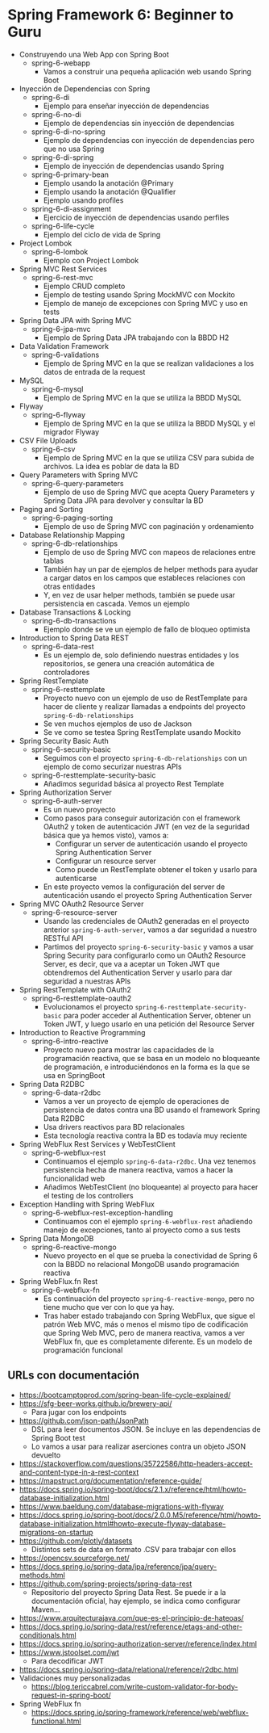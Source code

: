 # Spring Framework 6: Beginner to Guru

- Construyendo una Web App con Spring Boot
  - spring-6-webapp
    - Vamos a construir una pequeña aplicación web usando Spring Boot
- Inyección de Dependencias con Spring
  - spring-6-di
    - Ejemplo para enseñar inyección de dependencias
  - spring-6-no-di
    - Ejemplo de dependencias sin inyección de dependencias
  - spring-6-di-no-spring
    - Ejemplo de dependencias con inyección de dependencias pero que no usa Spring
  - spring-6-di-spring
    - Ejemplo de inyección de dependencias usando Spring
  - spring-6-primary-bean
    - Ejemplo usando la anotación @Primary
    - Ejemplo usando la anotación @Qualifier
    - Ejemplo usando profiles
  - spring-6-di-assignment
    - Ejercicio de inyección de dependencias usando perfiles
  - spring-6-life-cycle
    - Ejemplo del ciclo de vida de Spring
- Project Lombok
  - spring-6-lombok
    - Ejemplo con Project Lombok
- Spring MVC Rest Services
  - spring-6-rest-mvc
    - Ejemplo CRUD completo
    - Ejemplo de testing usando Spring MockMVC con Mockito
    - Ejemplo de manejo de excepciones con Spring MVC y uso en tests
- Spring Data JPA with Spring MVC
  - spring-6-jpa-mvc
    - Ejemplo de Spring Data JPA trabajando con la BBDD H2
- Data Validation Framework
  - spring-6-validations
    - Ejemplo de Spring MVC en la que se realizan validaciones a los datos de entrada de la request
- MySQL
  - spring-6-mysql
    - Ejemplo de Spring MVC en la que se utiliza la BBDD MySQL
- Flyway
  - spring-6-flyway
    - Ejemplo de Spring MVC en la que se utiliza la BBDD MySQL y el migrador Flyway
- CSV File Uploads
  - spring-6-csv
    - Ejemplo de Spring MVC en la que se utiliza CSV para subida de archivos. La idea es poblar de data la BD
- Query Parameters with Spring MVC
  - spring-6-query-parameters
    - Ejemplo de uso de Spring MVC que acepta Query Parameters y Spring Data JPA para devolver y consultar la BD
- Paging and Sorting
  - spring-6-paging-sorting
    - Ejemplo de uso de Spring MVC con paginación y ordenamiento
- Database Relationship Mapping
  - spring-6-db-relationships
    - Ejemplo de uso de Spring MVC con mapeos de relaciones entre tablas
    - También hay un par de ejemplos de helper methods para ayudar a cargar datos en los campos que estableces relaciones con otras entidades
    - Y, en vez de usar helper methods, también se puede usar persistencia en cascada. Vemos un ejemplo
- Database Transactions & Locking
  - spring-6-db-transactions
    - Ejemplo donde se ve un ejemplo de fallo de bloqueo optimista
- Introduction to Spring Data REST
  - spring-6-data-rest
    - Es un ejemplo de, solo definiendo nuestras entidades y los repositorios, se genera una creación automática de controladores
- Spring RestTemplate
  - spring-6-resttemplate
    - Proyecto nuevo con un ejemplo de uso de RestTemplate para hacer de cliente y realizar llamadas a endpoints del proyecto `spring-6-db-relationships`
    - Se ven muchos ejemplos de uso de Jackson
    - Se ve como se testea Spring RestTemplate usando Mockito
- Spring Security Basic Auth
  - spring-6-security-basic
    - Seguimos con el proyecto `spring-6-db-relationships` con un ejemplo de como securizar nuestras APIs
  - spring-6-resttemplate-security-basic
    - Añadimos seguridad básica al proyecto Rest Template
- Spring Authorization Server
  - spring-6-auth-server
    - Es un nuevo proyecto
    - Como pasos para conseguir autorización con el framework OAuth2 y token de autenticación JWT (en vez de la seguridad básica que ya hemos visto), vamos a:
      - Configurar un server de autenticación usando el proyecto Spring Authentication Server
      - Configurar un resource server
      - Como puede un RestTemplate obtener el token y usarlo para autenticarse
    - En este proyecto vemos la configuración del server de autenticación usando el proyecto Spring Authentication Server
- Spring MVC OAuth2 Resource Server
  - spring-6-resource-server
    - Usando las credenciales de OAuth2 generadas en el proyecto anterior `spring-6-auth-server`, vamos a dar seguridad a nuestro RESTful API
    - Partimos del proyecto `spring-6-security-basic` y vamos a usar Spring Security para configurarlo como un OAuth2 Resource Server, es decir, que va a aceptar un Token JWT que obtendremos del Authentication Server y usarlo para dar seguridad a nuestras APIs
- Spring RestTemplate with OAuth2
  - spring-6-resttemplate-oauth2
    - Evolucionamos el proyecto `spring-6-resttemplate-security-basic` para poder acceder al Authentication Server, obtener un Token JWT, y luego usarlo en una petición del Resource Server
- Introduction to Reactive Programming
  - spring-6-intro-reactive
    - Proyecto nuevo para mostrar las capacidades de la programación reactiva, que se basa en un modelo no bloqueante de programación, e introduciéndonos en la forma es la que se usa en SpringBoot
- Spring Data R2DBC
  - spring-6-data-r2dbc
    - Vamos a ver un proyecto de ejemplo de operaciones de persistencia de datos contra una BD usando el framework Spring Data R2DBC
    - Usa drivers reactivos para BD relacionales
    - Esta tecnología reactiva contra la BD es todavía muy reciente
- Spring WebFlux Rest Services y WebTestClient
  - spring-6-webflux-rest
    - Continuamos el ejemplo `spring-6-data-r2dbc`. Una vez tenemos persistencia hecha de manera reactiva, vamos a hacer la funcionalidad web
    - Añadimos WebTestClient (no bloqueante) al proyecto para hacer el testing de los controllers
- Exception Handling with Spring WebFlux
  - spring-6-webflux-rest-exception-handling
    - Continuamos con el ejemplo `spring-6-webflux-rest` añadiendo manejo de excepciones, tanto al proyecto como a sus tests
- Spring Data MongoDB
  - spring-6-reactive-mongo
    - Nuevo proyecto en el que se prueba la conectividad de Spring 6 con la BBDD no relacional MongoDB usando programación reactiva
- Spring WebFlux.fn Rest
  - spring-6-webflux-fn
    - Es continuación del proyecto `spring-6-reactive-mongo`, pero no tiene mucho que ver con lo que ya hay.
    - Tras haber estado trabajando con Spring WebFlux, que sigue el patrón Web MVC, más o menos el mismo tipo de codificación que Spring Web MVC, pero de manera reactiva, vamos a ver WebFlux fn, que es completamente diferente. Es un modelo de programación funcional

## URLs con documentación

- https://bootcamptoprod.com/spring-bean-life-cycle-explained/
- https://sfg-beer-works.github.io/brewery-api/
  - Para jugar con los endpoints
- https://github.com/json-path/JsonPath
  - DSL para leer documentos JSON. Se incluye en las dependencias de Spring Boot test
  - Lo vamos a usar para realizar aserciones contra un objeto JSON devuelto
- https://stackoverflow.com/questions/35722586/http-headers-accept-and-content-type-in-a-rest-context
- https://mapstruct.org/documentation/reference-guide/
- https://docs.spring.io/spring-boot/docs/2.1.x/reference/html/howto-database-initialization.html
- https://www.baeldung.com/database-migrations-with-flyway
- https://docs.spring.io/spring-boot/docs/2.0.0.M5/reference/html/howto-database-initialization.html#howto-execute-flyway-database-migrations-on-startup
- https://github.com/plotly/datasets
  - Distintos sets de data en formato .CSV para trabajar con ellos
- https://opencsv.sourceforge.net/
- https://docs.spring.io/spring-data/jpa/reference/jpa/query-methods.html
- https://github.com/spring-projects/spring-data-rest
  - Repositorio del proyecto Spring Data Rest. Se puede ir a la documentación oficial, hay ejemplo, se indica como configurar Maven...
- https://www.arquitecturajava.com/que-es-el-principio-de-hateoas/
- https://docs.spring.io/spring-data/rest/reference/etags-and-other-conditionals.html
- https://docs.spring.io/spring-authorization-server/reference/index.html
- https://www.jstoolset.com/jwt
  - Para decodificar JWT
- https://docs.spring.io/spring-data/relational/reference/r2dbc.html
- Validaciones muy personalizadas
  - https://blog.tericcabrel.com/write-custom-validator-for-body-request-in-spring-boot/
- Spring WebFlux fn
  - https://docs.spring.io/spring-framework/reference/web/webflux-functional.html
